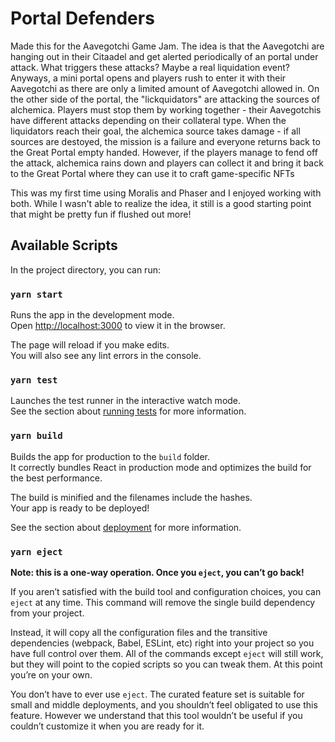 # Portal Defenders

Made this for the Aavegotchi Game Jam. The idea is that the Aavegotchi are hanging out in their Citaadel and get alerted periodically of an portal under attack. What triggers these attacks? Maybe a real liquidation event? Anyways, a mini portal opens and players rush to enter it with their Aavegotchi as there are only a limited amount of Aavegotchi allowed in. On the other side of the portal, the "lickquidators" are attacking the sources of alchemica. Players must stop them by working together - their Aavegotchis have different attacks depending on their collateral type. When the liquidators reach their goal, the alchemica source takes damage - if all sources are destoyed, the mission is a failure and everyone returns back to the Great Portal empty handed. However, if the players manage to fend off the attack, alchemica rains down and players can collect it and bring it back to the Great Portal where they can use it to craft game-specific NFTs

This was my first time using Moralis and Phaser and I enjoyed working with both. While I wasn't able to realize the idea, it still is a good starting point that might be pretty fun if flushed out more!


## Available Scripts

In the project directory, you can run:

### `yarn start`

Runs the app in the development mode.\
Open [http://localhost:3000](http://localhost:3000) to view it in the browser.

The page will reload if you make edits.\
You will also see any lint errors in the console.

### `yarn test`

Launches the test runner in the interactive watch mode.\
See the section about [running tests](https://facebook.github.io/create-react-app/docs/running-tests) for more information.

### `yarn build`

Builds the app for production to the `build` folder.\
It correctly bundles React in production mode and optimizes the build for the best performance.

The build is minified and the filenames include the hashes.\
Your app is ready to be deployed!

See the section about [deployment](https://facebook.github.io/create-react-app/docs/deployment) for more information.

### `yarn eject`

**Note: this is a one-way operation. Once you `eject`, you can’t go back!**

If you aren’t satisfied with the build tool and configuration choices, you can `eject` at any time. This command will remove the single build dependency from your project.

Instead, it will copy all the configuration files and the transitive dependencies (webpack, Babel, ESLint, etc) right into your project so you have full control over them. All of the commands except `eject` will still work, but they will point to the copied scripts so you can tweak them. At this point you’re on your own.

You don’t have to ever use `eject`. The curated feature set is suitable for small and middle deployments, and you shouldn’t feel obligated to use this feature. However we understand that this tool wouldn’t be useful if you couldn’t customize it when you are ready for it.
